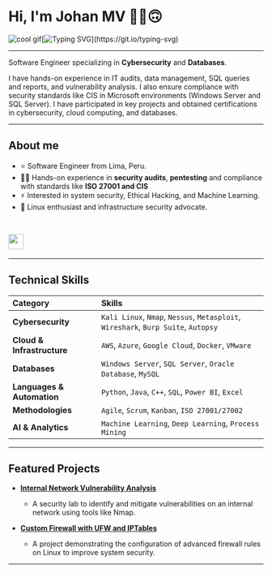 # Hi, I'm Johan MV ✌🏻🙃 

![cool gif](https://github.githubassets.com/images/mona-whisper.gif)[![Typing SVG](https://readme-typing-svg.herokuapp.com?font=Fira+Code&pause=1000&width=435&lines=I'm+Cybersecurity+Professional+.+.+.)](https://git.io/typing-svg)

---
Software Engineer specializing in **Cybersecurity** and **Databases**.

I have hands-on experience in IT audits, data management, SQL queries and reports, and vulnerability analysis. I also ensure compliance with security standards like CIS in Microsoft environments (Windows Server and SQL Server). I have participated in key projects and obtained certifications in cybersecurity, cloud computing, and databases.

---

## About me

- ⭐ Software Engineer from Lima, Peru.
- 🧑‍💻 Hands-on experience in **security audits**, **pentesting** and compliance with standards like **ISO 27001 and CIS**
- ⚡ Interested in system security, Ethical Hacking, and Machine Learning.
- 🐧 Linux enthusiast and infrastructure security advocate.
<br>
<p>
<a href="https://www.linkedin.com/in/johan-mv/"><img src="https://img.shields.io/badge/Linkedin-%231572B6.svg?style=for-the-badge&logo=Linkedin&logoColor=white" style="margin-bottom: 4px;" height="30px" target="_blank"></a>
</p>

---
## Technical Skills

| **Category** | **Skills** |
| :--- | :--- |
| **Cybersecurity** | `Kali Linux`, `Nmap`, `Nessus`, `Metasploit`, `Wireshark`, `Burp Suite`, `Autopsy` |
| **Cloud & Infrastructure** | `AWS`, `Azure`, `Google Cloud`, `Docker`, `VMware` |
| **Databases** | `Windows Server`, `SQL Server`, `Oracle Database`, `MySQL` |
| **Languages & Automation** | `Python`, `Java`, `C++`, `SQL`, `Power BI`, `Excel` |
| **Methodologies** | `Agile`, `Scrum`, `Kanban`, `ISO 27001/27002` |
| **AI & Analytics** | `Machine Learning`, `Deep Learning`, `Process Mining` |

---
## Featured Projects

- **[Internal Network Vulnerability Analysis](https://github.com/JohanMV/vulnerability-analysis-lab)**
  - A security lab to identify and mitigate vulnerabilities on an internal network using tools like Nmap.

- **[Custom Firewall with UFW and IPTables](https://github.com/JohanMV/firewall-linux-ufw-iptables?tab=readme-ov-file#-english)**
  - A project demonstrating the configuration of advanced firewall rules on Linux to improve system security.

---

